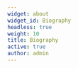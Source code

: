 ```yaml
---
widget: about
widget_id: Biography
headless: true
weight: 10
title: Biography
active: true
author: admin
---
```

